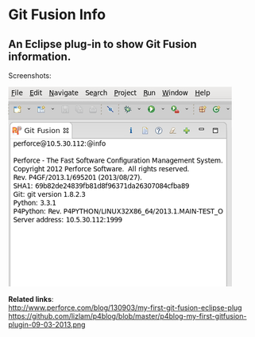Git Fusion Info
===============

An Eclipse plug-in to show Git Fusion information.   
--------------------------------------------------------

Screenshots:   

![Info View](/screenshots/git_fusion_info_view.png)

**Related links**:    
http://www.perforce.com/blog/130903/my-first-git-fusion-eclipse-plug
https://github.com/lizlam/p4blog/blob/master/p4blog-my-first-gitfusion-plugin-09-03-2013.png
